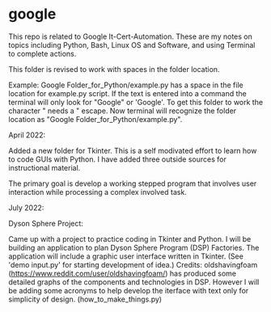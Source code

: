 # google
This repo is related to Google It-Cert-Automation. These are my notes on topics including Python, Bash, Linux OS and Software, and using Terminal  to complete actions.

This folder is revised to work with spaces in the folder location.  

Example:  Google Folder_for_Python/example.py has a space in the file location for example.py script.
If the text is entered into a command the terminal will only look for "Google" or 'Google'.
To get this folder to work the character " needs a \" escape.
Now terminal will recognize the folder location as "Google Folder_for_Python/example.py".

April 2022:

  Added a new folder for Tkinter.  This is a self modivated effort to learn how to code GUIs with Python. I have added three outside sources for instructional material.

  The primary goal is develop a working stepped program that involves user interaction while processing a complex involved task.  
  
July 2022:

 Dyson Sphere Project: 
 
   Came up with a project to practice coding in Tkinter and Python.  I will be building an application to plan Dyson Sphere Program (DSP) Factories. The application will include a graphic user interface written in Tkinter. (See 'demo input.py' for starting development of idea.)
 Credits: oldshavingfoam (https://www.reddit.com/user/oldshavingfoam/) has produced some detailed graphs of the components and technologies in DSP. However I will be adding some acronyms to help develop the iterface with text only for simplicity of design. (how_to_make_things.py)

